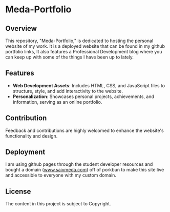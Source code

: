 # Meda-Portfolio

## Overview
This repository, "Meda-Portfolio," is dedicated to hosting the personal website of my work. It is a deployed website that can be found in my github portfolio links, It also features a Professional Development blog where you can keep up with some of the things I have been up to lately.

## Features
- **Web Development Assets**: Includes HTML, CSS, and JavaScript files to structure, style, and add interactivity to the website.
- **Personalization**: Showcases personal projects, achievements, and information, serving as an online portfolio.

## Contribution
Feedback and contributions are highly welcomed to enhance the website's functionality and design.

## Deployment
I am using github pages through the student developer resources and bought a domain (www.saivmeda.com) off of porkbun to make this site live and accessible to everyone with my custom domain. 

## License
The content in this project is subject to Copyright.


